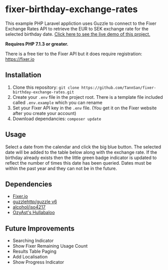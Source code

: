 # fixer-birthday-exchange-rates
This example PHP Laravel appliction uses Guzzle to connect to the Fixer Exchange Rates API to retrieve the EUR to SEK exchange rate for the selected birthday date.  [Click here to see the live demo of this project.](https://fber.ninethree.co.uk/)

**Requires PHP 7.1.3 or greater.**

There is a free tier to the Fixer API but it does require registration: https://fixer.io


## Installation
1. Clone this repository: `git clone https://github.com/TannSan/fixer-birthday-exchange-rates.git`
2. Create your `.env` file in the project root. There is a template file included called `.env.example` which you can rename
3. Set your Fixer API key in the `.env` file. (You get it on the Fixer website after you create your account)
4. Download dependancies: `composer update`


## Usage
Select a date from the calendar and click the big blue button.  The selected date will be added to the table below along with the exchange rate.  If the birthday already exists then the little green badge indicator is updated to reflect the number of times this date has been queried.  Dates must be within the past year and they can not be in the future.


## Dependencies
* [Fixer.io](https://fixer.io)
* [guzzlehttp/guzzle v6](http://docs.guzzlephp.org)
* [alcohol/iso4217](https://github.com/alcohol/iso4217)
* [OzyAst's Hullabaloo](https://github.com/OzyAst/Hullabaloo)


## Future Improvements
* Searching Indicator
* Show Fixer Remaining Usage Count
* Results Table Paging
* Add Localisation
* Show Progress Indicator